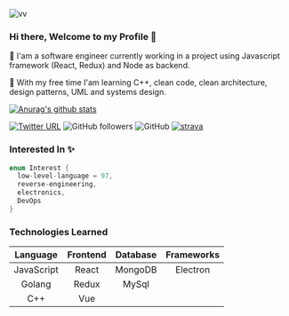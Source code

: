 ![vv](https://user-images.githubusercontent.com/50949760/87239659-41dc5380-c444-11ea-8076-2e02ea075062.jpg)

### Hi there, Welcome to my Profile 👋

🔭 I'am a software engineer currently working in a project using Javascript framework (React, Redux) and Node as backend.

🌱 With my free time I'am learning C++, clean code, clean architecture, design patterns, UML and systems design.

[![Anurag's github stats](https://github-readme-stats.vercel.app/api?username=vindecodex)](https://github.com/vindecodex)

[![Twitter URL](https://img.shields.io/twitter/url?label=%40vindecodex&style=social&url=https%3A%2F%2Ftwitter.com%2FVindecodex)](https://twitter.com/Vindecodex)
![GitHub followers](https://img.shields.io/github/followers/vindecodex?style=social)
![GitHub](https://img.shields.io/github/license/vindecodex/vindecodex?style=flat-square)
[![strava](https://user-images.githubusercontent.com/50949760/89611818-b3c38380-d8b0-11ea-8bd3-240a883491dc.png)](https://www.strava.com/athletes/49126605)

### Interested In :sparkles:
```c++
enum Interest {
  low-level-language = 97,
  reverse-engineering,
  electronics,
  DevOps
}
```

### Technologies Learned
|Language   |Frontend  | Database | Frameworks |
|:----:     |:----:    |:----:    |:----:      |
|JavaScript |React     |MongoDB   |Electron    |
|Golang     |Redux     |MySql     |            |
|C++        |Vue       |          |            |
